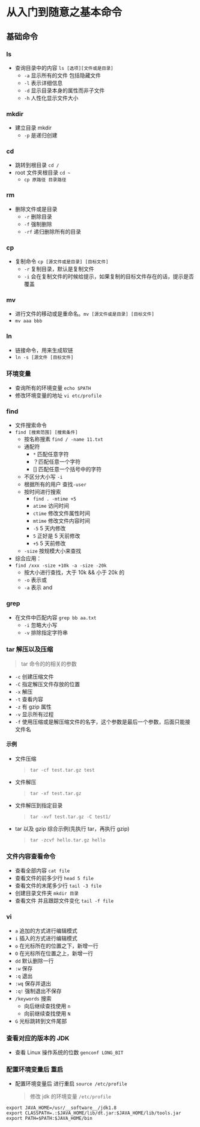 <h1>从入门到随意之基本命令</h1>

## 基础命令

### ls

- 查询目录中的内容 `ls [选项][文件或是目录]`
  - `-a` 显示所有的文件 包括隐藏文件
  - `-l` 表示详细信息
  - `-d` 显示目录本身的属性而非子文件
  - `-h` 人性化显示文件大小

### mkdir

- 建立目录 mkdir
  - `-p` 是递归创建

### cd

- 跳转到根目录 `cd /`
- root 文件夹根目录 `cd ~`
  - `cp 原路径 目录路径`

### rm

- 删除文件或是目录
  - `-r` 删除目录
  - `-f` 强制删除
  - `-rf` 递归删除所有的目录

### cp

- 复制命令 `cp [源文件或是目录] [目标文件]`
  - `-r` 复制目录，默认是复制文件
  - `-i` 会在复制文件的时候给提示，如果复制的目标文件存在的话，提示是否覆盖

### mv

- 进行文件的移动或是重命名。`mv [源文件或是目录] [目标文件]`
- `mv aaa bbb`

### ln

- 链接命令，用来生成软链
- `ln -s [源文件 [目标文件]`

### 环境变量

- 查询所有的环境变量 `echo $PATH`
- 修改环境变量的地址 `vi etc/profile`

### find

- 文件搜索命令
- `find [搜索范围] [搜索条件]`
  - 按名称搜素 `find / -name 11.txt`
  - 通配符
    - `*` 匹配任意字符
    - ？匹配任意一个字符
    - [] 匹配任意一个括号中的字符
  - 不区分大小写 `-i`
  - 根据所有的用户 查找`-user`
  - 按时间进行搜索
    - `find . -mtime +5`
    - `atime` 访问时间
    - `ctime` 修改文件属性时间
    - `mtime` 修改文件内容时间
    - `-5` 5 天内修改
    - `5` 正好是 5 天前修改
    - `+5` 5 天前修改
  - `-size` 按规模大小来查找
- 综合应用：
- `find /xxx -size +10k -a -size -20k`
  - 按大小进行查找，大于 10k && 小于 20k 的
  - `-o` 表示或
  - `-a` 表示 and

### grep

- 在文件中匹配内容 `grep bb aa.txt`
  - `-i` 忽略大小写
  - `-v` 排除指定字符串

### tar 解压以及压缩

> tar 命令的的相关的参数

- `-c` 创建压缩文件
- `-C` 指定解压文件存放的位置
- `-x` 解压
- `-t` 查看内容
- `-z` 有 gzip 属性
- `-v` 显示所有过程
- `-f` 使用压缩或是解压缩文件的名字，这个参数是最后一个参数，后面只能接文件名

#### 示例

- 文件压缩
  > `tar -cf test.tar.gz test`
- 文件解压
  > `tar -xf test.tar.gz`
- 文件解压到指定目录
  > `tar -xvf test.tar.gz -C test1/`
- tar 以及 gzip 综合示例(先执行 tar，再执行 gzip)
  > `tar -zcvf hello.tar.gz hello`

### 文件内容查看命令

- 查看全部内容 `cat file`
- 查看文件的前多少行 `head 5 file`
- 查看文件的末尾多少行 `tail -3 file`
- 创建目录文件夹 `mkdir 目录`
- 查看文件 并且跟踪文件变化 `tail -f file`

### vi

- `a` 追加的方式进行编辑模式
- `i` 插入的方式进行编辑模式
- `o` 在光标所在的位置之下，新增一行
- `O` 在光标所在位置之上，新增一行
- `dd` 默认删除一行
- `:w` 保存
- `:q` 退出
- `:wq` 保存并退出
- `:q!` 强制退出不保存
- `/keywords` 搜索
  - 向后继续查找使用 `n`
  - 向前继续查找使用 `N`
- `G` 光标跳转到文件尾部

### 查看对应的版本的 JDK

- 查看 Linux 操作系统的位数 `genconf LONG_BIT`

### 配置环境变量后 重启

- 配置环境变量后 进行重启 `source /etc/profile`
  > 修改 jdk 的环境变量 `/etc/profile`

```text
export JAVA_HOME=/usr/__software__/jdk1.8
export CLASSPATH=.:$JAVA_HOME/lib/dt.jar:$JAVA_HOME/lib/tools.jar
export PATH=$PATH:$JAVA_HOME/bin
```
